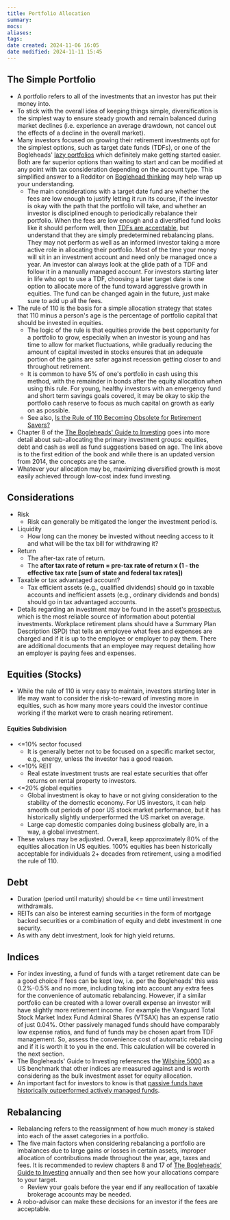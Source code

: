 ```yaml
---
title: Portfolio Allocation
summary: 
mocs: 
aliases: 
tags: 
date created: 2024-11-06 16:05
date modified: 2024-11-11 15:45
---
```

## The Simple Portfolio
- A portfolio refers to all of the investments that an investor has put their money into.
- To stick with the overall idea of keeping things simple, diversification is the simplest way to ensure steady growth and remain balanced during market declines (i.e. experience an average drawdown, not cancel out the effects of a decline in the overall market).
- Many investors focused on growing their retirement investments opt for the simplest options, such as target date funds (TDFs), or one of the Bogleheads' [lazy portfolios](https://www.bogleheads.org/wiki/Lazy_portfolios) which definitely make getting started easier. Both are far superior options than waiting to start and can be modified at any point with tax consideration depending on the account type. This simplified answer to a Redditor on [Boglehead thinking](https://www.reddit.com/r/Bogleheads/comments/12623ff/comment/je79z9v/) may help wrap up your understanding. 
	- The main considerations with a target date fund are whether the fees are low enough to justify letting it run its course, if the investor is okay with the path that the portfolio will take, and whether an investor is disciplined enough to periodically rebalance their portfolio. When the fees are low enough and a diversified fund looks like it should perform well, then [TDFs are acceptable](https://www.reddit.com/r/Bogleheads/comments/1er9lrb/should_one_even_bother_with_targetdate_allinone/), but understand that they are simply predetermined rebalancing plans. They may not perform as well as an informed investor taking a more active role in allocating their portfolio. Most of the time your money will sit in an investment account and need only be managed once a year. An investor can always look at the glide path of a TDF and follow it in a manually managed account. For investors starting later in life who opt to use a TDF, choosing a later target date is one option to allocate more of the fund toward aggressive growth in equities. The fund can be changed again in the future, just make sure to add up all the fees.
- The rule of 110 is the basis for a simple allocation strategy that states that 110 minus a person's age is the percentage of portfolio capital that should be invested in equities.
	- The logic of the rule is that equities provide the best opportunity for a portfolio to grow, especially when an investor is young and has time to allow for market fluctuations, while gradually reducing the amount of capital invested in stocks ensures that an adequate portion of the gains are safer against recession getting closer to and throughout retirement.
	- It is common to have 5% of one's portfolio in cash using this method, with the remainder in bonds after the equity allocation when using this rule. For young, healthy investors with an emergency fund and short term savings goals covered, it may be okay to skip the portfolio cash reserve to focus as much capital on growth as early on as possible. 
	- See also, [Is the Rule of 110 Becoming Obsolete for Retirement Savers?](https://www.fool.com/investing/2021/06/22/is-the-rule-of-110-becoming-obsolete-for-retiremen/)
- Chapter 8 of the [The Bogleheads' Guide to Investing](https://archive.org/details/null-1_202312/mode/2up) goes into more detail about sub-allocating the primary investment groups: equities, debt and cash as well as fund suggestions based on age. The link above is to the first edition of the book and while there is an updated version from 2014, the concepts are the same.
- Whatever your allocation may be, maximizing diversified growth is most easily achieved through low-cost index fund investing.
## Considerations
- Risk
	- Risk can generally be mitigated the longer the investment period is.
- Liquidity
	- How long can the money be invested without needing access to it and what will be the tax bill for withdrawing it?
- Return
	- The after-tax rate of return.
	- The **after tax rate of return = pre-tax rate of return x (1 - the effective tax rate [sum of state and federal tax rates])** 
- Taxable or tax advantaged account?
	- Tax efficient assets (e.g., qualified dividends) should go in taxable accounts and inefficient assets (e.g., ordinary dividends and bonds) should go in tax advantaged accounts.
- Details regarding an investment may be found in the asset's [prospectus](https://www.investopedia.com/terms/p/prospectus.asp), which is the most reliable source of information about potential investments. Workplace retirement plans should have a Summary Plan Description (SPD) that tells an employee what fees and expenses are charged and if it is up to the employee or employer to pay them. There are additional documents that an employee may request detailing how an employer is paying fees and expenses.
## Equities (Stocks)
- While the rule of 110 is very easy to maintain, investors starting later in life may want to consider the risk-to-reward of investing more in equities, such as how many more years could the investor continue working if the market were to crash nearing retirement.
#### Equities Subdivision
- <=10% sector focused
	- It is generally better not to be focused on a specific market sector, e.g., energy, unless the investor has a good reason.
- <=10% REIT
	- Real estate investment trusts are real estate securities that offer returns on rental property to investors.
- <=20% global equities
	- Global investment is okay to have or not giving consideration to the stability of the domestic economy. For US investors, it can help smooth out periods of poor US stock market performance, but it has historically slightly underperformed the US market on average.
	- Large cap domestic companies doing business globally are, in a way, a global investment.
- These values may be adjusted. Overall, keep approximately 80% of the equities allocation in US equities. 100% equities has been historically acceptable for individuals 2+ decades from retirement, using a modified the rule of 110.
## Debt
- Duration (period until maturity) should be <= time until investment withdrawals. 
- REITs can also be interest earning securities in the form of mortgage backed securities or a combination of equity and debt investment in one security.
- As with any debt investment, look for high yield returns.
## Indices
- For index investing, a fund of funds with a target retirement date can be a good choice if fees can be kept low, i.e. per the Bogleheads' this was 0.2%-0.5% and no more, including taking into account any extra fees for the convenience of automatic rebalancing. However, if a similar portfolio can be created with a lower overall expense an investor will have slightly more retirement income. For example the Vanguard Total Stock Market Index Fund Admiral Shares (VTSAX) has an expense ratio of just 0.04%. Other passively managed funds should have comparably low expense ratios, and fund of funds may be chosen apart from TDF management. So, assess the convenience cost of automatic rebalancing and if it is worth it to you in the end. This calculation will be covered in the next section. 
- The Bogleheads' Guide to Investing references the [Wilshire 5000](https://www.wilshireindexes.com/products/ft-wilshire-5000-index-series) as a US benchmark that other indices are measured against and is worth considering as the bulk investment asset for equity allocation.
- An important fact for investors to know is that [passive funds have historically outperformed actively managed funds](https://www.bogleheads.org/forum/viewtopic.php?t=278454). 
## Rebalancing
- Rebalancing refers to the reassignment of how much money is staked into each of the asset categories in a portfolio.
- The five main factors when considering rebalancing a portfolio are imbalances due to large gains or losses in certain assets, improper allocation of contributions made throughout the year, age, taxes and fees. It is recommended to review chapters 8 and 17 of [The Bogleheads' Guide to Investing](https://archive.org/details/null-1_202312/mode/2up) annually and then see how your allocations compare to your target.
	- Review your goals before the year end if any reallocation of taxable brokerage accounts may be needed.
- A robo-advisor can make these decisions for an investor if the fees are acceptable.


